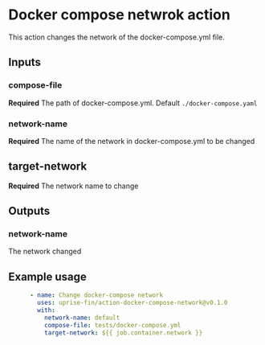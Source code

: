 # Docker compose netwrok action

This action changes the network of the docker-compose.yml file.

## Inputs

### compose-file

**Required** The path of docker-compose.yml. Default `./docker-compose.yaml`

### network-name

**Required** The name of the network in docker-compose.yml to be changed

## target-network

**Required** The network name to change


## Outputs

### network-name

The network changed

## Example usage

```yaml
      - name: Change docker-compose network
        uses: uprise-fin/action-docker-compose-network@v0.1.0
        with:
          network-name: default
          compose-file: tests/docker-compose.yml
          target-network: ${{ job.container.network }}
```



